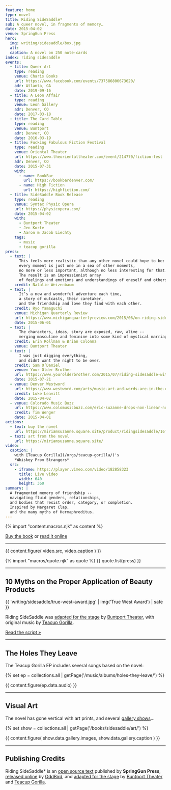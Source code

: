 ```yaml
---
feature: home
type: novel
title: Riding SideSaddle*
sub: A queer novel, in fragments of memory…
date: 2015-04-02
venue: SpringGun Press
hero:
  img: writing/sidesaddle/box.jpg
  alt:
  caption: A novel on 250 note-cards
index: riding sidesaddle
events:
  - title: Queer Art
    type: reading
    venue: Charis Books
    url: https://www.facebook.com/events/737586806673620/
    adr: Atlanta, GA
    date: 2019-09-16
  - title: A Leon Affair
    type: reading
    venue: Leon Gallery
    adr: Denver, CO
    date: 2017-03-18
  - title: The Card Table
    type: reading
    venue: Buntport
    adr: Denver, CO
    date: 2016-03-19
  - title: Fucking Fabulous Fiction Festival
    type: reading
    venue: Oriental Theater
    url: https://www.theorientaltheater.com/event/214770/fiction-fest
    adr: Denver, CO
    date: 2015-07-31
    with:
      - name: BookBar
        url: https://bookbardenver.com/
      - name: High Fiction
        url: https://highfiction.com/
  - title: SideSaddle Book Release
    type: reading
    venue: Syntax Physic Opera
    url: https://physicopera.com/
    date: 2015-04-02
    with:
      - Buntport Theater
      - Jen Korte
      - Aaron & Jacob Liechty
    tags:
      - music
      - teacup gorilla
press:
  - text: |
      This feels more realistic than any other novel could hope to be:
      every moment is just one in a sea of other moments,
      no more or less important, although no less interesting for that.
      The result is an impressionist array
      of feelings and emotions and understandings of oneself and others.
    credit: Natalie Weizenbaum
  - text: |
      It’s a new and wonderful adventure each time,
      a story of outcasts, their caretaker,
      and the friendship and love they find with each other.
    credit: Ryo Yamaguchi
    venue: Michigan Quarterly Review
    url: https://www.michiganquarterlyreview.com/2015/06/on-riding-sidesaddle-an-interview-with-eric-suzanne/
    date: 2015-06-01
  - text: |
      The characters, ideas, story are exposed, raw, alive --
      merging masculine and feminine into some kind of mystical marriage.
    credit: Erin Rollman & Brian Colonna
    venue: Buntport Theater
  - text: |
      I was just digging everything,
      and didnt want the night to be over.
    credit: Sam O’Daniel
    venue: Your Older Brother
    url: https://www.yourolderbrother.com/2015/07/riding-sidesaddle-with-teacup-gorilla.html
    date: 2015-07-21
  - venue: Denver Westword
    url: https://www.westword.com/arts/music-art-and-words-are-in-the-cards-at-the-riding-sidesaddle-book-launch-6626798
    credit: Luke Leavitt
    date: 2015-04-02
  - venue: Colorado Music Buzz
    url: https://www.colomusicbuzz.com/eric-suzanne-drops-non-linear-novel-in-conjunction-with-teacup-gorilla/
    credit: Tim Wenger
    date: 2015-04-01
actions:
  - text: buy the novel
    url: https://miriamsuzanne.square.site/product/ridingsidesaddle/16?cs=true&cst=custom
  - text: art from the novel
    url: https://miriamsuzanne.square.site/
video:
  caption: |
    with [Teacup Gorilla](/orgs/teacup-gorilla/)'s
    *Whiskey From Strangers*
  src:
    - iframe: https://player.vimeo.com/video/182858323
      title: Live video
      width: 640
      height: 360
summary: |
  A fragmented memory of friendship --
  navigating fluid genders, relationships,
  and bodies that resist order, category, or completion.
  Inspired by Margaret Clap,
  and the many myths of Hermaphroditus.
---
```


{% import "content.macros.njk" as content %}

[Buy the book](https://miriamsuzanne.square.site/)
or
[read it online](https://ridingsidesaddle.com)

---

{{ content.figure(
  video.src,
  video.caption
) }}

{% import "macros/quote.njk" as quote %}
{{ quote.list(press) }}

---

## 10 Myths on the Proper Application of Beauty Products

{{ 'writing/sidesaddle/true-west-award.jpg' | img('True West Award') | safe }}

Riding SideSaddle was
[adapted for the stage][10myths] by [Buntport Theater][buntport],
with original music by [Teacup Gorilla][tg].

[Read the script »](/theater/10myths/script/)

[10myths]: /theater/10myths/
[buntport]: https://buntport.com/
[tg]: /orgs/teacup-gorilla/

---

## The Holes They Leave

The Teacup Gorilla EP includes several songs based on the novel:

{% set ep = collections.all | getPage('/music/albums/holes-they-leave/') %}

{{ content.figure(ep.data.audio) }}

---

## Visual Art

The novel has gone vertical
with art prints,
and several [gallery shows](art/)…

{% set show = collections.all | getPage('/books/sidesaddle/art/') %}

{{ content.figure(
  show.data.gallery.images,
  show.data.gallery.caption
) }}

---

## Publishing Credits

Riding SideSaddle* is an
[open source text](https://creativecommons.org/licenses/by-nc-sa/4.0/)
published by
**SpringGun Press**,
[released online](https://ridingsidesaddle.com)
by [OddBird](https://oddbird.net/),
and [adapted for the stage](/theater/10myths/)
by [Buntport Theater](https://buntport.com/) and
[Teacup Gorilla](https://teacupgorilla.com/).
